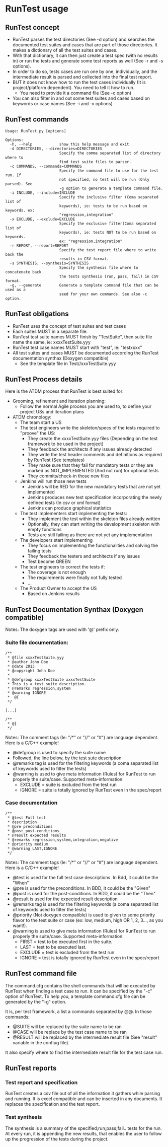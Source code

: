 # RunTest usage

##  RunTest concept

- RunTest parses the test directories (See -d option) and searches the documented test suites and cases that are part of those directories. It makes a dictionary of all the test suites and cases. 
- With that dictionary, it can then just create a test spec (with no results in) or run the tests and generate some test reports as well (See -r and -s options).
- In order to do so, tests cases are run one by one, individually, and the intermediate result is parsed and collected into the final test report.
- BUT it does not know how to run the test cases individually (It is project/platform dependent). You need to tell it how to run.
	- You need to provide it a command file (See -c option)
- You can also filter in and out some test suites and cases based on keywords or case names (See -i and -x options)


## RunTest commands

	Usage: RunTest.py [options]
	
	Options:
	  -h, --help            show this help message and exit
	  -d DIRECTORIES, --directories=DIRECTORIES
	                        Specify the comma separated list of directory where to
	                        find test suite files to parser.
	  -c COMMANDS, --commands=COMMANDS
	                        Specify the command file to use for the test run. If
	                        not specified, no test will be run (Only parsed). See
	                        -g option to generate a template command file.
	  -i INCLUDE, --include=INCLUDE
	                        Specify the inclusive filter (Coma separated list of
	                        keywords), ie: tests to be run based on keywords. ex:
	                        "regression,integration"
	  -x EXCLUDE, --exclude=EXCLUDE
	                        Specify the exclusive filter(Coma separated list of
	                        keywords), ie: tests NOT to be run based on keywords.
	                        ex: "regression,integration"
	  -r REPORT, --report=REPORT
	                        Specify the test report file where to write back the
	                        results in CSV format.
	  -s SYNTHESIS, --synthesis=SYNTHESIS
	                        Specify the synthesis file where to concatenate back
	                        the tests synthesis (run, pass, fail) in CSV format.
	  -g, --generate        Generate a template command file that can be used as a
	                        seed for your own commands. See also -c option.


## RunTest obligations

* RunTest uses the concept of test suites and test cases
* Each suites MUST in a separate file. 
* RunTest test suite names MUST finish by "TestSuite", then suite file name the same, ie: xxxxTestSuite.yyy
* RunTest test case names MUST start with "test", ie: "testxxxx"
* All test suites and cases MUST be documented according the RunTest documentation synthax (Doxygen compatible)
  * See the template file in Test/<Framework>/xxxTestSuite.yyy
  
## RunTest Process details

Here is the ATDM process that RunTest is best suited for:

- Grooming, refinement and iteration planning:
  - Follow the normal Agile process you are used to, to define your project USs and iteration plans
- ATDM chronology:
  - The team start a US
  - The test engineers write the skeleton/specs of the tests required to "proove" the US:
     - They create the xxxxTestSuite.yyy files (Depending on the test framework to be used in the project)
     - They feedback the architects if any issues already detected
     - They write the test header comments and definitions as required by RunTest (See templates)
     - They make sure that they fail for mandatory tests or they are marked as NOT_IMPLEMENTED (And not run) for optional tests
     - They commits/check-in those new files 
  - Jenkins will run those new tests
     - Jenkins will be RED for the new mandatory tests that are not yet implemented
     - Jenkins produces new test specification incorporating the newly defined tests (In csv or xml format)
     - Jenkins can produce graphical statistics
  - The test implementers start implementing the tests:
     - They implement the test within the skeleton files already written
     - Optionally, they can start writing the development skeleton with empty functions
     - Tests are still failing as there are not yet any implementation
  - The developers start implementing
     - They focus on implementing the functionalities and solving the failing tests
     - They feedback the testers and architects if any issues
     - Test become GREEN
  - The test engineers to correct the tests if:
     - The coverage is not enough
     - The requirements were finally not fully tested
     - ...
  - The Product Owner to accept the US
     - Based on Jenkins results

## RunTest Documentation Synthax (Doxygen compatible)

Notes: The doxygen tags are used with '@' prefix only.

### Suite file documentation:

	/**
	 * @file xxxxTestSuite.yyy
	 * @author John Doe
	 * @date 2013
	 * @copyright John Doe
	 *
	 * @defgroup xxxxTestSuite xxxxTestSuite
	 * This is a test suite description.
	 * @remarks regression,system
	 * @warning IGNORE
	 *  @{
	 */
	 
	[...]
	
	/**
	 * @}
	 */
	 
Notes: The comment tags (Ie: "/*" or "//" or "#") are language dependent. Here is a C/C++ example!

* @defgroup is used to specify the suite name
* Followed, the line below, by the test sute description
* @remarks tag is used for the filtering keywords (a coma separated list of keywords used to filter the tests)
* @warning is used to give meta information (Rules) for RunTest to run properly the suite/case. Supported meta-information: 
    * EXCLUDE = suite is excluded from the test run
    * IGNORE = suite is totally ignored by RunTest even in the spec/report

### Case documentation

	/**
	 * @test Full test 
	 * description
	 * @pre preconditions
	 * @post post-conditions
	 * @result expected results
	 * @remarks regression,system,integration,negative
	 * @priority medium
	 * @warning LAST,IGNORE
	 */

Notes: The comment tags (Ie: "/*" or "//" or "#") are language dependent. Here is a C/C++ example!

* @test is used for the full test case descriptions. In Bdd, it could be the "When"
* @pre is used for the preconditions. In BDD, it could be the "Given"
* @post is used for the post-conditions. In BDD, it could be the "Then"
* @result is used for the expected result description
* @remarks tag is used for the filtering keywords (a coma separated list of keywords used to filter the tests)
* @priority (Not doxygen compatible) is used to given to some priority flavor to the test suite or case (ex: low, medium, high OR 1, 2, 3..., as you want!).
* @warning is used to give meta information (Rules) for RunTest to run properly the suite/case. Supported meta-information: 
    * FIRST = test to be executed first in the suite.
    * LAST = test to be executed last.
    * EXCLUDE = test is excluded from the test run
    * IGNORE = test is totally ignored by RunTest even in the spec/report

## RunTest command file

The command.cfg contains the shell commands that will be executed by RunTest when finding a test case to run.
It can be specified by the "-c" option of RunTest.
To help you, a template command.cfg file can be generated by the "-g" option.

It is, per test framework, a list a commands separated by @@.
In those commands:
- @SUITE will be replaced by the suite name to be ran
- @CASE will be replace by the test case name to be ran
- @RESULT will be replaced by the intermediate result file (See "result" variable in the confiug file).

It also specify where to find the intermediate result file for the test case run.

## RunTest reports

### Test report and specification

RunTest creates a csv file out of all the information it gathers while parsing and running. It is excel compatible and can be inserted in any documents.
It replaces the specification and the test report.

### Test synthesis

The synthesis is a summary of the specified;run;pass;fail.. tests for the run. 
At every run, it is appending the new results, that enables the user to follow up the progression of the tests during the project. 
